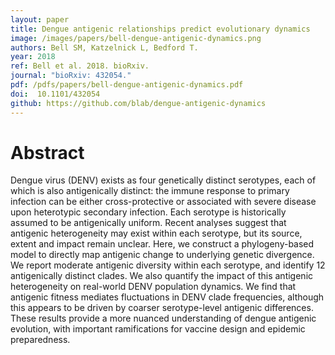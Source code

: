 ```yaml
---
layout: paper
title: Dengue antigenic relationships predict evolutionary dynamics
image: /images/papers/bell-dengue-antigenic-dynamics.png
authors: Bell SM, Katzelnick L, Bedford T.
year: 2018
ref: Bell et al. 2018. bioRxiv.
journal: "bioRxiv: 432054."
pdf: /pdfs/papers/bell-dengue-antigenic-dynamics.pdf
doi:  10.1101/432054
github: https://github.com/blab/dengue-antigenic-dynamics
---
```


# Abstract

Dengue virus (DENV) exists as four genetically distinct serotypes, each of which is also antigenically distinct: the immune response to primary infection can be either cross-protective or associated with severe disease upon heterotypic secondary infection. Each serotype is historically assumed to be antigenically uniform. Recent analyses suggest that antigenic heterogeneity may exist within each serotype, but its source, extent and impact remain unclear. Here, we construct a phylogeny-based model to directly map antigenic change to underlying genetic divergence. We report moderate antigenic diversity within each serotype, and identify 12 antigenically distinct clades. We also quantify the impact of this antigenic heterogeneity on real-world DENV population dynamics. We find that antigenic fitness mediates fluctuations in DENV clade frequencies, although this appears to be driven by coarser serotype-level antigenic differences. These results provide a more nuanced understanding of dengue antigenic evolution, with important ramifications for vaccine design and epidemic preparedness.
